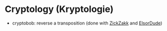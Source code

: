 # Cryptology (Kryptologie)

* cryptobob: reverse a transposition (done with [ZickZakk](https://github.com/ZickZakk) and [ElsorDude](https://github.com/ElsorDude))
